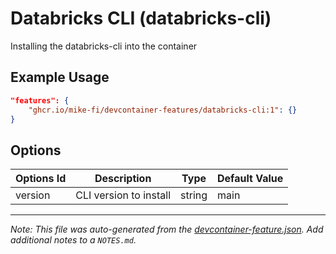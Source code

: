 
# Databricks CLI (databricks-cli)

Installing the databricks-cli into the container

## Example Usage

```json
"features": {
    "ghcr.io/mike-fi/devcontainer-features/databricks-cli:1": {}
}
```

## Options

| Options Id | Description | Type | Default Value |
|-----|-----|-----|-----|
| version | CLI version to install | string | main |



---

_Note: This file was auto-generated from the [devcontainer-feature.json](https://github.com/mike-fi/devcontainer-features/blob/main/src/databricks-cli/devcontainer-feature.json).  Add additional notes to a `NOTES.md`._
